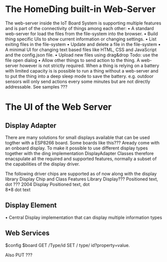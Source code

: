# The HomeDing built-in Web-Server

The web-server inside the IoT Board System is supporting multiple features and is part of the connectivity of things among each other:
•	A standard web-server for load the files from the file-system into the browser.
•	Build thing specific UIs to show current information or changing settings.
•	List exiting files in the file-system
•	Update and delete a file in the file-system
•	A minimal UI for changing text based files like HTML, CSS and JavaScript and the config.json file.
•	Upload new files using drag&drop
Todo: use the file open dialog
•	Allow other things to send action to the thing.
A web-server however is not strictly required. When a thing is relying on a battery with limited capacity is is possible to run a thing without a web-server and to put the thing into a deep sleep mode to save the battery.
e.g. outdoor sensors will only send actions every some minutes but are not directly addressable.
See samples ???

# The UI of the Web Server

## Display Adapter

There are many solutions for small displays available that can be used togther with a ESP8266 board. Some boards like this??? Aready come with an onboard display.
To make it possible to use different display types together with the ding implementation DisplayAdapter Classes therefore enacspulate all the required and supported features, normally a subset of the capabilities of the display driver.

The following driver chips are supported as of  now along  with the display library
Display Chip and Class	Features	Library
Display???	Positioned text, dot	???
2004 Display	Positioned text, dot	
8*8 dot	text	

## Display Element

•	Central Display implementation that can display multiple information types


## Web Services

$config
$board
GET  /Type/id
SET / type/ id?property=value. 

Also PUT ???

